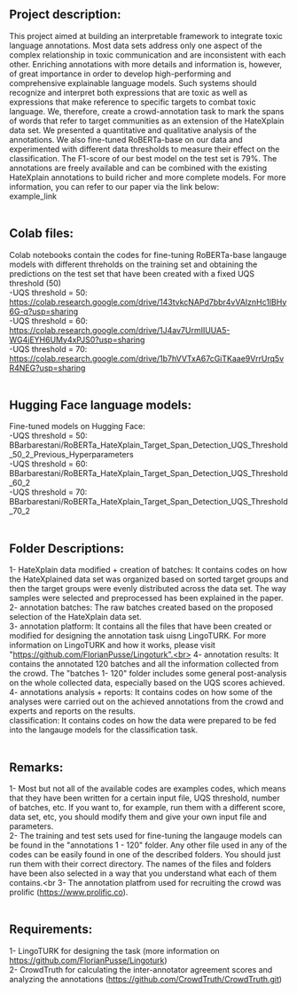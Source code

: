 ## Project description:<br>
This project aimed at building an interpretable framework to integrate toxic language annotations. Most data sets address only one aspect of the complex relationship in toxic communication and are inconsistent with each other. Enriching annotations with more details and information is, however, of great importance in order to develop high-performing and comprehensive explainable language models. Such systems should recognize and interpret both expressions that are toxic as well as expressions that make reference to specific targets to combat toxic language. We, therefore, create a crowd-annotation task to mark the spans of words that refer to target communities as an extension of the HateXplain data set. We presented a quantitative and qualitative analysis of the annotations. We also fine-tuned RoBERTa-base on our data and experimented with different data thresholds to measure their effect on the classification. The F1-score of our best model on the test set is 79%. The annotations are freely available and can be combined with the existing HateXplain annotations to build richer and more complete models. For more information, you can refer to our paper via the link below:<br>
example_link<br><br>
## Colab files:<br>
Colab notebooks contain the codes for fine-tuning RoBERTa-base langauge models with different threholds on the training set and obtaining the predictions on the test set that have been created with a fixed UQS threshold (50)<br>
-UQS threshold = 50: https://colab.research.google.com/drive/143tvkcNAPd7bbr4vVAIznHc1lBHy6G-q?usp=sharing<br>
-UQS threshold = 60: https://colab.research.google.com/drive/1J4av7UrmIIUUA5-WG4jEYH6UMy4xPJS0?usp=sharing<br>
-UQS threshold = 70: https://colab.research.google.com/drive/1b7hVVTxA67cGiTKaae9VrrUrq5vR4NEG?usp=sharing<br><br>
## Hugging Face language models:<br>
Fine-tuned models on Hugging Face:<br>
-UQS threshold = 50: BBarbarestani/RoBERTa_HateXplain_Target_Span_Detection_UQS_Threshold_50_2_Previous_Hyperparameters<br>
-UQS threshold = 60: BBarbarestani/RoBERTa_HateXplain_Target_Span_Detection_UQS_Threshold_60_2<br>
-UQS threshold = 70: BBarbarestani/RoBERTa_HateXplain_Target_Span_Detection_UQS_Threshold_70_2<br><br>

## Folder Descriptions:<br>
1- HateXplain data modified + creation of batches: It contains codes on how the HateXplained data set was organized based on sorted target groups and then the target groups were evenly distributed across the data set. The way samples were selected and preprocessed has been explained in the paper.<br>
2- annotation batches: The raw batches created based on the proposed selection of the HateXplain data set.<br>
3- annotation platform: It contains all the files that have been created or modified for designing the annotation task uisng LingoTURK. For more information on LingoTURK and how it works, please visit "https://github.com/FlorianPusse/Lingoturk".<br>
4- annotation results: It contains the annotated 120 batches and all the information collected from the crowd. The "batches 1- 120" folder includes some general post-analysis on the whole collected data, especially based on the UQS scores achieved.<br>
4- annotations analysis + reports: It contains codes on how some of the analyses were carried out on the achieved annotations from the crowd and experts and reports on the results.<br>
classification: It contains codes on how the data were prepared to be fed into the langauge models for the classification task.<br><br>
## Remarks:<br>
1- Most but not all of the available codes are examples codes, which means that they have been written for a certain input file, UQS threshold, number of batches, etc. If you want to, for example, run them with a different score, data set, etc, you should modify them and give your own input file and parameters.<br>
2- The training and test sets used for fine-tuning the langauge models can be found in the "annotations 1 - 120" folder. Any other file used in any of the codes can be easily found in one of the described folders. You should just run them with their correct directory. The names of the files and folders have been also selected in a way that you understand what each of them contains.<br
3- The annotation platfrom used for recruiting the crowd was prolific (https://www.prolific.co).<br><br>
## Requirements:<br>
1- LingoTURK for designing the task (more information on https://github.com/FlorianPusse/Lingoturk)<br>
2- CrowdTruth for calculating the inter-annotator agreement scores and analyzing the annotations (https://github.com/CrowdTruth/CrowdTruth.git)<br>
